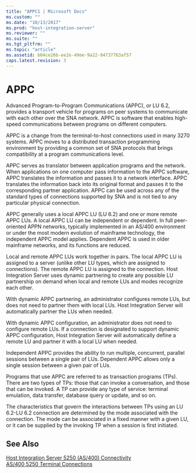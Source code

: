 ```yaml
---
title: "APPC1 | Microsoft Docs"
ms.custom: ""
ms.date: "10/13/2017"
ms.prod: "host-integration-server"
ms.reviewer: ""
ms.suite: ""
ms.tgt_pltfrm: ""
ms.topic: "article"
ms.assetid: b04ce26b-ee2e-49ee-9a22-94737763af57
caps.latest.revision: 3
---
```

# APPC
Advanced Program-to-Program Communications (APPC), or LU 6.2, provides a transport vehicle for programs on peer systems to communicate with each other over the SNA network. APPC is software that enables high-speed communications between programs on different computers.  
  
 APPC is a change from the terminal-to-host connections used in many 3270 systems. APPC moves to a distributed transaction programming environment by providing a common set of SNA protocols that brings compatibility at a program communications level.  
  
 APPC serves as translator between application programs and the network. When applications on one computer pass information to the APPC software, APPC translates the information and passes it to a network interface. APPC translates the information back into its original format and passes it to the corresponding partner application. APPC can be used across any of the standard types of connections supported by SNA and is not tied to any particular physical connection.  
  
 APPC generally uses a local APPC LU (LU 6.2) and one or more remote APPC LUs. A local APPC LU can be independent or dependent. In full peer-oriented APPN networks, typically implemented in an AS/400 environment or under the most modern evolution of mainframe technology, the independent APPC model applies. Dependent APPC is used in older mainframe networks, and its functions are reduced.  
  
 Local and remote APPC LUs work together in pairs. The local APPC LU is assigned to a server (unlike other LU types, which are assigned to connections). The remote APPC LU is assigned to the connection. Host Integration Server uses dynamic partnering to create any possible LU partnership on demand when local and remote LUs and modes recognize each other.  
  
 With dynamic APPC partnering, an administrator configures remote LUs, but does not need to partner them with local LUs. Host Integration Server will automatically partner the LUs when needed.  
  
 With dynamic APPC configuration, an administrator does not need to configure remote LUs. If a connection is designated to support dynamic APPC configuration, Host Integration Server will automatically define a remote LU and partner it with a local LU when needed.  
  
 Independent APPC provides the ability to run multiple, concurrent, parallel sessions between a single pair of LUs. Dependent APPC allows only a single session between a given pair of LUs.  
  
 Programs that use APPC are referred to as transaction programs (TPs). There are two types of TPs: those that can invoke a conversation, and those that can be invoked. A TP can provide any type of service: terminal emulation, data transfer, database query or update, and so on.  
  
 The characteristics that govern the interactions between TPs using an LU 6.2-LU 6.2 connection are determined by the mode associated with the connection. The mode can be associated in a fixed manner with a given LU, or it can be supplied by the invoking TP when a session is first initiated.  
  
## See Also  
 [Host Integration Server 5250 (AS/400) Connectivity](../core/host-integration-server-5250-as-400-connectivity.md)   
 [AS/400 5250 Terminal Connections](../core/as-400-5250-terminal-connections.md)